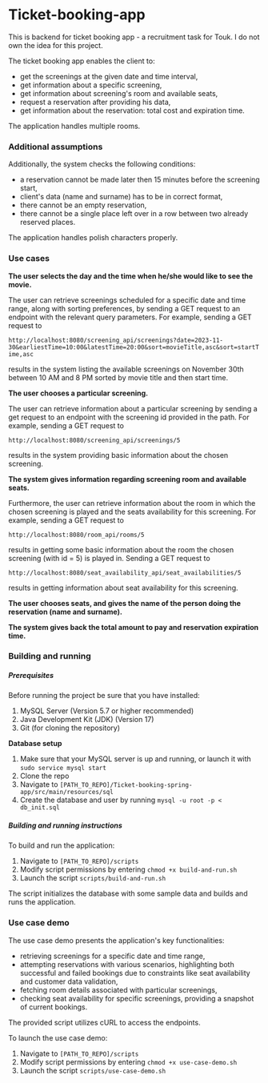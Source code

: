 # Ticket-booking-app
This is backend for ticket booking app - a recruitment task for Touk.
I do not own the idea for this project.

The ticket booking app enables the client to:

- get the screenings at the given date and time interval,
- get information about a specific screening,
- get information about screening's room and available seats,
- request a reservation after providing his data,
- get information about the reservation: total cost and expiration time.

The application handles multiple rooms.



### Additional assumptions

Additionally, the system checks the following conditions:

- a reservation cannot be made later then 15 minutes before the screening start,
- client's data (name and surname) has to be in correct format,
- there cannot be an empty reservation,
- there cannot be a single place left over in a row between two already reserved
  places.

The application handles polish characters properly.



### Use cases

**The user selects the day and the time when he/she would like to see the movie.**

The user can retrieve screenings scheduled for a specific date and time range, along with sorting preferences, 
by sending a GET request to an endpoint with the relevant query parameters. 
For example, sending a GET request to

`http://localhost:8080/screening_api/screenings?date=2023-11-30&earliestTime=10:00&latestTime=20:00&sort=movieTitle,asc&sort=startTime,asc`

results in the system listing the available screenings on November 30th between 10 AM and 8 PM 
sorted by movie title and then start time.



**The user chooses a particular screening.**

The user can retrieve information about a particular screening by sending a get request to an endpoint
with the screening id provided in the path. For example, sending a GET request to

`http://localhost:8080/screening_api/screenings/5`

results in the system providing basic information about the chosen screening.



**The system gives information regarding screening room and available seats.**

Furthermore, the user can retrieve information about the room in which the chosen screening is played
and the seats availability for this screening. For example, sending a GET request to

`http://localhost:8080/room_api/rooms/5`

results in getting some basic information about the room the chosen screening (with id = 5) is played in.
Sending a GET request to

`http://localhost:8080/seat_availability_api/seat_availabilities/5`

results in getting information about seat availability for this screening.



**The user chooses seats, and gives the name of the person doing the reservation (name and surname).**

**The system gives back the total amount to pay and reservation expiration time.**



### Building and running

##### Prerequisites

Before running the project be sure that you have installed:

1. MySQL Server (Version 5.7 or higher recommended)
2. Java Development Kit (JDK) (Version 17)
3. Git (for cloning the repository)



**Database setup**

1. Make sure that your MySQL server is up and running, or launch it with `sudo service mysql start`
2. Clone the repo
3. Navigate to `[PATH_TO_REPO]/Ticket-booking-spring-app/src/main/resources/sql`
4. Create the database and user by running `mysql -u root -p < db_init.sql`



##### Building and running instructions

To build and run the application:

1.  Navigate to `[PATH_TO_REPO]/scripts`
2. Modify script permissions by entering `chmod +x build-and-run.sh`
3. Launch the script `scripts/build-and-run.sh`

The script initializes the database with some sample data and builds and runs the application.



### Use case demo

The use case demo presents the application's key functionalities:

- retrieving screenings for a specific date and time range,
- attempting reservations with various scenarios, highlighting both successful and failed bookings due to constraints like seat availability and customer data validation,
- fetching room details associated with particular screenings,
- checking seat availability for specific screenings, providing a snapshot of current bookings.

The provided script utilizes cURL to access the endpoints.

To launch the use case demo:

1.  Navigate to `[PATH_TO_REPO]/scripts`
2. Modify script permissions by entering `chmod +x use-case-demo.sh`
3. Launch the script `scripts/use-case-demo.sh`
